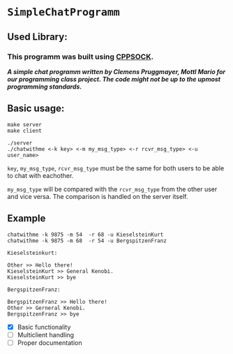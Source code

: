 # `SimpleChatProgramm`

## Used Library:
 ### This programm was built using [CPPSOCK](https://github.com/PrugClem/cppsock).

***A simple chat programm written by Clemens Pruggmayer, Mottl Mario for our programming class project.
The code might not be up to the upmost programming standards.***

## Basic usage:
```
make server
make client

./server
./chatwithme <-k key> <-m my_msg_type> <-r rcvr_msg_type> <-u user_name>

```
`key`, `my_msg_type`, `rcvr_msg_type` must be the same for both users to be able to chat with eachother.

`my_msg_type` will be compared with the `rcvr_msg_type` from the other user and vice versa.
The comparison is handled on the server itself. 

## Example
```
chatwithme -k 9875 -m 54  -r 68 -u KieselsteinKurt
chatwithme -k 9875 -m 68  -r 54 -u BergspitzenFranz

Kieselsteinkurt:

Other >> Hello there!
KieselsteinKurt >> General Kenobi.
KieselsteinKurt >> bye

BergspitzenFranz:

BergspitzenFranz >> Hello there!
Other >> Gerneral Kenobi.
BergspitzenFranz >> bye
```

- [x] Basic functionality
- [ ] Multiclient handling
- [ ] Proper documentation
